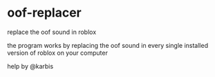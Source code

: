 # oof-replacer
replace the oof sound in roblox

the program works by replacing the oof sound in every single installed version of roblox on your computer

help by @karbis
